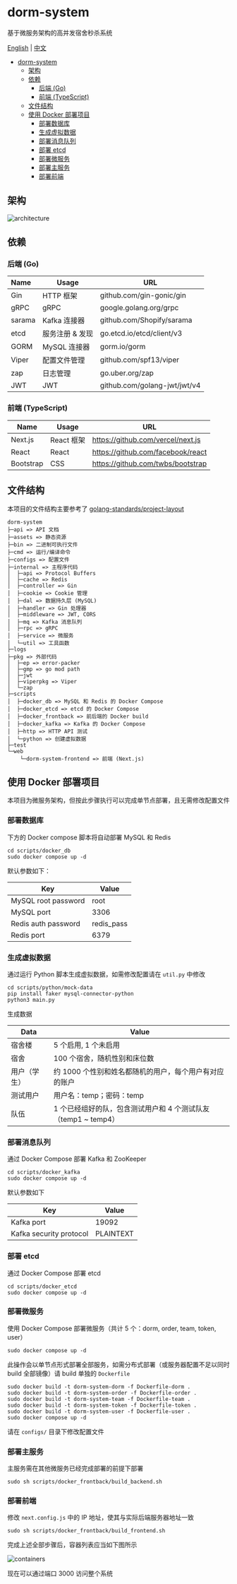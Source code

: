 # dorm-system

基于微服务架构的高并发宿舍秒杀系统

[English](./README.md) | [中文](./README-cn.md)

- [dorm-system](#dorm-system)
  - [架构](#架构)
  - [依赖](#依赖)
    - [后端 (Go)](#后端-go)
    - [前端 (TypeScript)](#前端-typescript)
  - [文件结构](#文件结构)
  - [使用 Docker 部署项目](#使用-docker-部署项目)
    - [部署数据库](#部署数据库)
    - [生成虚拟数据](#生成虚拟数据)
    - [部署消息队列](#部署消息队列)
    - [部署 etcd](#部署-etcd)
    - [部署微服务](#部署微服务)
    - [部署主服务](#部署主服务)
    - [部署前端](#部署前端)

## 架构

![architecture](./assets/img/architecture.png)

## 依赖

### 后端 (Go)

| Name   | Usage     | URL                          |
|:-------|-----------|------------------------------|
| Gin    | HTTP 框架   | github.com/gin-gonic/gin     |
| gRPC   | gRPC      | google.golang.org/grpc       |
| sarama | Kafka 连接器 | github.com/Shopify/sarama    |
| etcd   | 服务注册 & 发现 | go.etcd.io/etcd/client/v3    |
| GORM   | MySQL 连接器 | gorm.io/gorm                 |
| Viper  | 配置文件管理    | github.com/spf13/viper       |
| zap    | 日志管理      | go.uber.org/zap              |
| JWT    | JWT       | github.com/golang-jwt/jwt/v4 |

### 前端 (TypeScript)

| Name      | Usage    | URL                                 |
|-----------|----------|-------------------------------------|
| Next.js   | React 框架 | <https://github.com/vercel/next.js> |
| React     | React    | <https://github.com/facebook/react> |
| Bootstrap | CSS      | <https://github.com/twbs/bootstrap> |

## 文件结构

本项目的文件结构主要参考了 [golang-standards/project-layout](https://github.com/golang-standards/project-layout)

```text
dorm-system
├─api => API 文档
├─assets => 静态资源
├─bin => 二进制可执行文件
├─cmd => 运行/编译命令
├─configs => 配置文件
├─internal => 主程序代码
│  ├─api => Protocol Buffers
│  ├─cache => Redis
│  ├─controller => Gin
│  ├─cookie => Cookie 管理
│  ├─dal => 数据持久层 (MySQL)
│  ├─handler => Gin 处理器
│  ├─middleware => JWT, CORS
│  ├─mq => Kafka 消息队列
│  ├─rpc => gRPC
│  ├─service => 微服务
│  └─util => 工具函数
├─logs
├─pkg => 外部代码
│  ├─ep => error-packer
│  ├─gmp => go mod path
│  ├─jwt
│  ├─viperpkg => Viper
│  └─zap
├─scripts
│  ├─docker_db => MySQL 和 Redis 的 Docker Compose
│  ├─docker_etcd => etcd 的 Docker Compose
│  ├─docker_frontback => 前后端的 Docker build
│  ├─docker_kafka => Kafka 的 Docker Compose
│  ├─http => HTTP API 测试
│  └─python => 创建虚拟数据
├─test
└─web
    └─dorm-system-frontend => 前端 (Next.js)
```

## 使用 Docker 部署项目

本项目为微服务架构，但按此步骤执行可以完成单节点部署，且无需修改配置文件

### 部署数据库

下方的 Docker compose 脚本将自动部署 MySQL 和 Redis

```shell
cd scripts/docker_db
sudo docker compose up -d
```

默认参数如下：

| Key                 | Value      |
|---------------------|------------|
| MySQL root password | root       |
| MySQL port          | 3306       |
| Redis auth password | redis_pass |
| Redis port          | 6379       |

### 生成虚拟数据

通过运行 Python 脚本生成虚拟数据，如需修改配置请在 `util.py` 中修改

```shell
cd scripts/python/mock-data
pip install faker mysql-connector-python
python3 main.py
```

生成数据

| Data   | Value                                    |
|--------|------------------------------------------|
| 宿舍楼    | 5 个启用, 1 个未启用                            |
| 宿舍     | 100 个宿舍，随机性别和床位数                         |
| 用户（学生） | 约 1000 个性别和姓名都随机的用户，每个用户有对应的账户           |
| 测试用户   | 用户名：temp；密码：temp                         |
| 队伍     | 1 个已经组好的队，包含测试用户和 4 个测试队友（temp1 ~ temp4） |

### 部署消息队列

通过 Docker Compose 部署 Kafka 和 ZooKeeper

```shell
cd scripts/docker_kafka
sudo docker compose up -d
```

默认参数如下

| Key                     | Value     |
|-------------------------|-----------|
| Kafka port              | 19092     |
| Kafka security protocol | PLAINTEXT |

### 部署 etcd

通过 Docker Compose 部署 etcd

```shell
cd scripts/docker_etcd
sudo docker compose up -d
```

### 部署微服务

使用 Docker Compose 部署微服务（共计 5 个：dorm, order, team, token, user）

```shell
sudo docker compose up -d
```

此操作会以单节点形式部署全部服务，如需分布式部署（或服务器配置不足以同时 build 全部镜像）请 build 单独的 `Dockerfile`

```shell
sudo docker build -t dorm-system-dorm -f Dockerfile-dorm .
sudo docker build -t dorm-system-order -f Dockerfile-order .
sudo docker build -t dorm-system-team -f Dockerfile-team .
sudo docker build -t dorm-system-token -f Dockerfile-token .
sudo docker build -t dorm-system-user -f Dockerfile-user .
sudo docker compose up -d
```

请在 `configs/` 目录下修改配置文件

### 部署主服务

主服务需在其他微服务已经完成部署的前提下部署

```shell
sudo sh scripts/docker_frontback/build_backend.sh
```

### 部署前端

修改 `next.config.js` 中的 IP 地址，使其与实际后端服务器地址一致

```shell
sudo sh scripts/docker_frontback/build_frontend.sh
```

完成上述全部步骤后，容器列表应当如下图所示

![containers](./assets/img/containers.png)

现在可以通过端口 3000 访问整个系统
